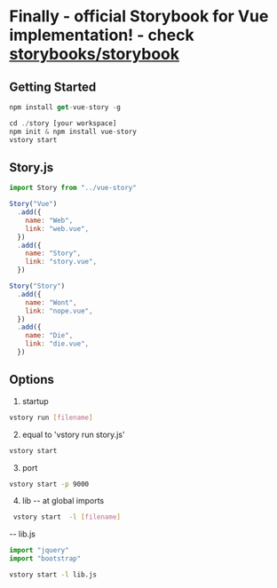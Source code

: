 # Finally - official Storybook for Vue implementation! - check [storybooks/storybook](https://github.com/storybooks/storybook/tree/master/app/vue)

## Getting Started

```js
npm install get-vue-story -g
```

```js
cd ./story [your workspace]
npm init & npm install vue-story
vstory start
```

## Story.js

```js
import Story from "../vue-story"

Story("Vue")
  .add({
    name: "Web",
    link: "web.vue",
  })
  .add({
    name: "Story",
    link: "story.vue",
  })

Story("Story")
  .add({
    name: "Wont",
    link: "nope.vue",
  })
  .add({
    name: "Die",
    link: "die.vue",
  })
```

## Options

1.  startup

```bash
vstory run [filename]
```

2.  equal to 'vstory run story.js'

```bash
vstory start
```

3.  port

```bash
vstory start -p 9000
```

4.  lib -- at global imports

```bash
 vstory start  -l [filename]
```

-- lib.js

```js
import "jquery"
import "bootstrap"
```

```bash
vstory start -l lib.js
```
